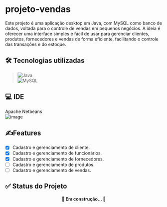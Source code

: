 # projeto-vendas</br>
Este projeto é uma aplicação desktop em Java, com MySQL como banco de dados, voltada para o controle de vendas em pequenos negócios. A ideia é oferecer uma interface simples e fácil de usar para gerenciar clientes, produtos, fornecedores e vendas de forma eficiente, facilitando o controle das transações e do estoque.</br>

## 🛠 Tecnologias utilizadas
>![Java](https://img.shields.io/badge/java-%23ED8B00.svg?style=for-the-badge&logo=openjdk&logoColor=white)</br>
>![MySQL](https://img.shields.io/badge/MySQL-00000F?style=for-the-badge&logo=mysql&logoColor=white)</br>

## 💻 IDE
Apache Netbeans</br>![image](https://github.com/user-attachments/assets/270a84d7-077f-43a2-ae8b-5e4b1331638a)


## ✍️Features

- [x] Cadastro e gerenciamento de cliente.
- [x] Cadastro e gerenciamento de funcionários.
- [x] Cadastro e gerenciamento de fornecedores.
- [ ] Cadastro e gerenciamento de produtos.
- [ ] Cadastro e gerenciamento de vendas.</br>

## ✅ Status do Projeto

<h4 align="center"> 
	🚧  Em construção...  🚧
</h4>

